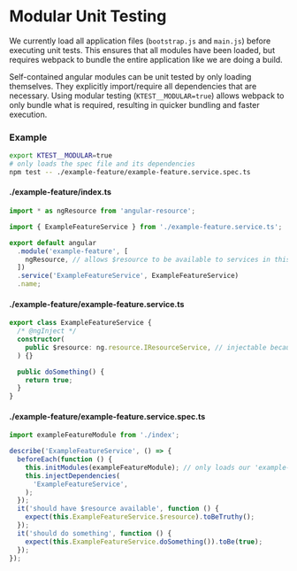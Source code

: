 # Modular Unit Testing

We currently load all application files (`bootstrap.js` and `main.js`) before executing unit tests. This ensures that all modules have been loaded, but requires webpack to bundle the entire application like we are doing a build.

Self-contained angular modules can be unit tested by only loading themselves. They explicitly import/require all dependencies that are necessary. Using modular testing (`KTEST__MODULAR=true`) allows webpack to only bundle what is required, resulting in quicker bundling and faster execution.

### Example

```bash
export KTEST__MODULAR=true
# only loads the spec file and its dependencies
npm test -- ./example-feature/example-feature.service.spec.ts
```

#### ./example-feature/index.ts
```ts
import * as ngResource from 'angular-resource';

import { ExampleFeatureService } from './example-feature.service.ts';

export default angular
  .module('example-feature', [
    ngResource, // allows $resource to be available to services in this module
  ])
  .service('ExampleFeatureService', ExampleFeatureService)
  .name;
```

#### ./example-feature/example-feature.service.ts
```ts
export class ExampleFeatureService {
  /* @ngInject */
  constructor(
    public $resource: ng.resource.IResourceService, // injectable because of ngResource module
  ) {}

  public doSomething() {
    return true;
  }
}
```

#### ./example-feature/example-feature.service.spec.ts
```ts
import exampleFeatureModule from './index';

describe('ExampleFeatureService', () => {
  beforeEach(function () {
    this.initModules(exampleFeatureModule); // only loads our 'example-feature' module and its dependencies
    this.injectDependencies(
      'ExampleFeatureService',
    );
  });
  it('should have $resource available', function () {
    expect(this.ExampleFeatureService.$resource).toBeTruthy();
  });
  it('should do something', function () {
    expect(this.ExampleFeatureService.doSomething()).toBe(true);
  });
});
```
